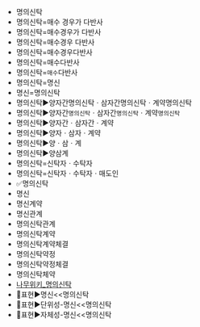 - 명의신탁
- 명의신탁=매수 경우가 다반사
- 명의신탁=매수경우가 다반사
- 명의신탁=매수경우 다반사
- 명의신탁=매수경우다반사
- 명의신탁=매수다반사
- 명의신탁=`매수`다반사
- 명의신탁=명신
- 명신=명의신탁
- 명의신탁▶️양자간명의신탁ㆍ삼자간명의신탁ㆍ계약명의신탁
- 명의신탁▶️양자간`명의신탁`ㆍ삼자간`명의신탁`ㆍ계약`명의신탁`
- 명의신탁▶️양자간ㆍ삼자간ㆍ계약
- 명의신탁▶️양자ㆍ삼자ㆍ계약
- 명의신탁▶️양ㆍ삼ㆍ계
- 명의신탁▶️양삼계
- 명의신탁=신탁자ㆍ수탁자
- 명의신탁=신탁자ㆍ수탁자ㆍ매도인
- ✅명의신탁
- 명신
- 명신계약
- 명신관계
- 명의신탁관계
- 명의신탁계약
- 명의신탁계약체결
- 명의신탁약정
- 명의신탁약정체결
- 명의신탁체약
- [나무위키_명의신탁](https://namu.wiki/w/%EB%AA%85%EC%9D%98%EC%8B%A0%ED%83%81#s-4)  
- 📌표현▶️명신<<명의신탁
- 📌표현▶️단위성-명신<<명의신탁
- 📌표현▶️자체성-명신<<명의신탁